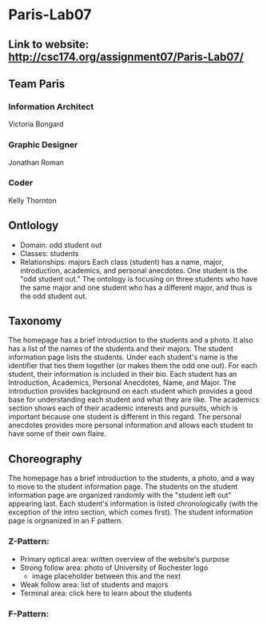 # Paris-Lab07

## Link to website: http://csc174.org/assignment07/Paris-Lab07/

## Team Paris

### Information Architect
Victoria Bongard

### Graphic Designer
Jonathan Roman

### Coder
Kelly Thornton

## Ontlology
* Domain: odd student out
* Classes: students
* Relationships: majors
Each class (student) has a name, major, introduction, academics, and personal anecdotes. One student is the "odd student out." The ontology is focusing on three students who have the same major and one student who has a different major, and thus is the odd student out.

## Taxonomy
The homepage has a brief introduction to the students and a photo. It also has a list of the names of the students and their majors. The student information page lists the students. Under each student's name is the identifier that ties them together (or makes them the odd one out). For each student, their information is included in their bio.
Each student has an Introduction, Academics, Personal Anecdotes, Name, and Major. The introduction provides background on each student which provides a good base for understanding each student and what they are like. The academics section shows each of their academic interests and pursuits, which is important because one student is different in this regard. The personal anecdotes provides more personal information and allows each student to have some of their own flaire.

## Choreography
The homepage has a brief introduction to the students, a photo, and a way to move to the student information page. The students on the student information page are organized randomly with the "student left out" appearing last. Each student's information is listed chronologically (with the exception of the intro section, which comes first). The student information page is orgnanized in an F pattern.
### Z-Pattern:
* Primary optical area: written overview of the website's purpose
* Strong follow area: photo of University of Rochester logo
  * image placeholder between this and the next
* Weak follow area: list of students and majors
* Terminal area: click here to learn about the students
### F-Pattern:

